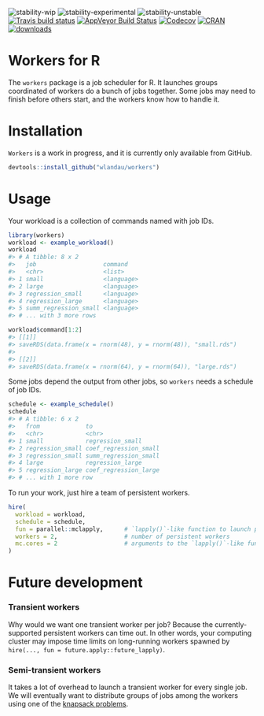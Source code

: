 
<!-- README.md is generated from README.Rmd. Please edit that file -->
![stability-wip](https://img.shields.io/badge/stability-work_in_progress-lightgrey.svg) ![stability-experimental](https://img.shields.io/badge/stability-experimental-orange.svg) ![stability-unstable](https://img.shields.io/badge/stability-unstable-yellow.svg) <br> [![Travis build status](https://travis-ci.org/wlandau/workers.svg?branch=master)](https://travis-ci.org/wlandau/workers) [![AppVeyor Build Status](https://ci.appveyor.com/api/projects/status/github//wlandau/workers/?branch=master&svg=true)](https://ci.appveyor.com/project/wlandau/workers) [![Codecov](https://codecov.io/github/wlandau/workers/coverage.svg?branch=master)](https://codecov.io/github/wlandau/workers?branch=master) [![CRAN](http://www.r-pkg.org/badges/version/workers)](http://cran.r-project.org/package=workers) [![downloads](http://cranlogs.r-pkg.org/badges/workers)](http://cran.rstudio.com/package=workers)

Workers for R
=============

The `workers` package is a job scheduler for R. It launches groups coordinated of workers do a bunch of jobs together. Some jobs may need to finish before others start, and the workers know how to handle it.

Installation
============

`Workers` is a work in progress, and it is currently only available from GitHub.

``` r
devtools::install_github("wlandau/workers")
```

Usage
=====

Your workload is a collection of commands named with job IDs.

``` r
library(workers)
workload <- example_workload()
workload
#> # A tibble: 8 x 2
#>   job                   command   
#>   <chr>                 <list>    
#> 1 small                 <language>
#> 2 large                 <language>
#> 3 regression_small      <language>
#> 4 regression_large      <language>
#> 5 summ_regression_small <language>
#> # ... with 3 more rows

workload$command[1:2]
#> [[1]]
#> saveRDS(data.frame(x = rnorm(48), y = rnorm(48)), "small.rds")
#> 
#> [[2]]
#> saveRDS(data.frame(x = rnorm(64), y = rnorm(64)), "large.rds")
```

Some jobs depend the output from other jobs, so `workers` needs a schedule of job IDs.

``` r
schedule <- example_schedule()
schedule
#> # A tibble: 6 x 2
#>   from             to                   
#>   <chr>            <chr>                
#> 1 small            regression_small     
#> 2 regression_small coef_regression_small
#> 3 regression_small summ_regression_small
#> 4 large            regression_large     
#> 5 regression_large coef_regression_large
#> # ... with 1 more row
```

To run your work, just hire a team of persistent workers.

``` r
hire(
  workload = workload,
  schedule = schedule,
  fun = parallel::mclapply,      # `lapply()`-like function to launch persistent workers
  workers = 2,                   # number of persistent workers
  mc.cores = 2                   # arguments to the `lapply()`-like function
)
```

Future development
==================

### Transient workers

Why would we want one transient worker per job? Because the currently-supported persistent workers can time out. In other words, your computing cluster may impose time limits on long-running workers spawned by `hire(..., fun = future.apply::future_lapply)`.

### Semi-transient workers

It takes a lot of overhead to launch a transient worker for every single job. We will eventually want to distribute groups of jobs among the workers using one of the [knapsack problems](https://en.wikipedia.org/wiki/List_of_knapsack_problems).
